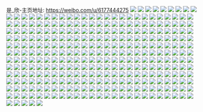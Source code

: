 是_欣-主页地址: https://weibo.com/u/6177444275 
![](https://wx4.sinaimg.cn/mw2000/006K3VrZly1gbjgmkmf60j31sc1sc4gc.jpg) 
![](https://wx4.sinaimg.cn/mw2000/006K3VrZly1gbjgml59rmj31sc1sce3n.jpg) 
![](https://wx4.sinaimg.cn/mw2000/006K3VrZly1gbht3ijd7qj30wp17nthx.jpg) 
![](https://wx4.sinaimg.cn/mw2000/006K3VrZly1gbgld3qj21j32c0340kjl.jpg) 
![](https://wx4.sinaimg.cn/mw2000/006K3VrZly1gbg4jhuq7aj31o01o07rg.jpg) 
![](https://wx4.sinaimg.cn/mw2000/006K3VrZly1gbg4jjvu4wj31o01o0kjo.jpg) 
![](https://wx4.sinaimg.cn/mw2000/006K3VrZly1gbg4jkz108j31o01o01kx.jpg) 
![](https://wx4.sinaimg.cn/mw2000/006K3VrZly1gbg4jsg4qpj31o01o01kx.jpg) 
![](https://wx4.sinaimg.cn/mw2000/006K3VrZly1gbg4jlhv3fj30dw0j4wef.jpg) 
![](https://wx4.sinaimg.cn/mw2000/006K3VrZly1gbg4jm0wjpj31o01o0x38.jpg) 
![](https://wx4.sinaimg.cn/mw2000/006K3VrZly1gbg4jgznohj31o01o0qv8.jpg) 
![](https://wx4.sinaimg.cn/mw2000/006K3VrZly1gbg4joz3mqj31o01o0b2d.jpg) 
![](https://wx4.sinaimg.cn/mw2000/006K3VrZly1gbg4jri8j4j31o01o0x6s.jpg) 
![](https://wx4.sinaimg.cn/mw2000/006K3VrZly1gb4carhmq0j32c0340qv5.jpg) 
![](https://wx4.sinaimg.cn/mw2000/006K3VrZly1gb4cb32v4sj32c03401ky.jpg) 
![](https://wx4.sinaimg.cn/mw2000/006K3VrZly1gb4cbflgjkj32c03401ky.jpg) 
![](https://wx4.sinaimg.cn/mw2000/006K3VrZly1gb4c8hforcj33402c0kjl.jpg) 
![](https://wx4.sinaimg.cn/mw2000/006K3VrZly1gb4c8s4h9lj33402c0qv5.jpg) 
![](https://wx4.sinaimg.cn/mw2000/006K3VrZly1gb4ca6f9f4j33402c0kjl.jpg) 
![](https://wx4.sinaimg.cn/mw2000/006K3VrZly1gb4cahjn5lj334022ou0x.jpg) 
![](https://wx4.sinaimg.cn/mw2000/006K3VrZly1gb4c8z32gdj32c0340e81.jpg) 
![](https://wx4.sinaimg.cn/mw2000/006K3VrZly1gb4cbn72o0j334022ohdt.jpg) 
![](https://wx4.sinaimg.cn/mw2000/006K3VrZly1gav5h61blxj33402c0hdv.jpg) 
![](https://wx4.sinaimg.cn/mw2000/006K3VrZly1gav5hrohzyj33402c0e83.jpg) 
![](https://wx4.sinaimg.cn/mw2000/006K3VrZly1gav5ifub0qj33402c0u0z.jpg) 
![](https://wx4.sinaimg.cn/mw2000/006K3VrZly1gav5j2okqpj33402c01l0.jpg) 
![](https://wx4.sinaimg.cn/mw2000/006K3VrZly1gav5m1tvxjj32zs28vnpq.jpg) 
![](https://wx4.sinaimg.cn/mw2000/006K3VrZly1gav5gm8d1sj33402c0u0z.jpg) 
![](https://wx4.sinaimg.cn/mw2000/006K3VrZly1gav5mf089aj33402c0e82.jpg) 
![](https://wx4.sinaimg.cn/mw2000/006K3VrZly1gav5n8ifntj33402c0b2c.jpg) 
![](https://wx4.sinaimg.cn/mw2000/006K3VrZly1gav5nb1wsqj33402c01kz.jpg) 
![](https://wx4.sinaimg.cn/mw2000/006K3VrZly1garpfzjn7aj32yo4g0kjo.jpg) 
![](https://wx4.sinaimg.cn/mw2000/006K3VrZly1garpg3btwkj32yo4g0qv7.jpg) 
![](https://wx4.sinaimg.cn/mw2000/006K3VrZly1garpgjw6f5j32yo4g0b2c.jpg) 
![](https://wx4.sinaimg.cn/mw2000/006K3VrZly1garpgqa6h7j32yo4g04qr.jpg) 
![](https://wx4.sinaimg.cn/mw2000/006K3VrZly1garpgf6z8hj32yo4g0kjn.jpg) 
![](https://wx4.sinaimg.cn/mw2000/006K3VrZly1garpfurz8rj34g02yo1kz.jpg) 
![](https://wx4.sinaimg.cn/mw2000/006K3VrZly1garpgndkdej34g02yox6r.jpg) 
![](https://wx4.sinaimg.cn/mw2000/006K3VrZly1garpgtajsgj32yo4g0b2b.jpg) 
![](https://wx4.sinaimg.cn/mw2000/006K3VrZly1garpga9s1pj32yo4g0e85.jpg) 
![](https://wx4.sinaimg.cn/mw2000/006K3VrZly1galnd2k10ej30rs15o4i6.jpg) 
![](https://wx4.sinaimg.cn/mw2000/006K3VrZly1galnd4wenwj33402c04lw.jpg) 
![](https://wx4.sinaimg.cn/mw2000/006K3VrZly1galncynijhj30rs223nny.jpg) 
![](https://wx4.sinaimg.cn/mw2000/006K3VrZly1galnczmu2oj30rs1lwh6w.jpg) 
![](https://wx4.sinaimg.cn/mw2000/006K3VrZly1galncwknlbj32c03401ky.jpg) 
![](https://wx4.sinaimg.cn/mw2000/006K3VrZly1galnd1izypj30rs15o4qp.jpg) 
![](https://wx4.sinaimg.cn/mw2000/006K3VrZly1galncxb6k5j30rs15o7i8.jpg) 
![](https://wx4.sinaimg.cn/mw2000/006K3VrZly1galnd7sv9sj32c03404qq.jpg) 
![](https://wx4.sinaimg.cn/mw2000/006K3VrZly1galnd3qp4mj30rs1lw1kx.jpg) 
![](https://wx4.sinaimg.cn/mw2000/006K3VrZly1gagca5ahkfj30rs88n7wk.jpg) 
![](https://wx4.sinaimg.cn/mw2000/006K3VrZly1gagca9l9ngj30rs6av1kz.jpg) 
![](https://wx4.sinaimg.cn/mw2000/006K3VrZly1gagcahh4jmj30rs7adnpf.jpg) 
![](https://wx4.sinaimg.cn/mw2000/006K3VrZly1gagcalt9uqj30rs6d77wj.jpg) 
![](https://wx4.sinaimg.cn/mw2000/006K3VrZly1gagcll74y9j30rs72nhdv.jpg) 
![](https://wx4.sinaimg.cn/mw2000/006K3VrZly1gagclj8cbfj30rs6te1l0.jpg) 
![](https://wx4.sinaimg.cn/mw2000/006K3VrZly1gagcloibrtj30rs79kkjn.jpg) 
![](https://wx4.sinaimg.cn/mw2000/006K3VrZly1gagc9yyzujj30rs6mwb2b.jpg) 
![](https://wx4.sinaimg.cn/mw2000/006K3VrZly1gagclqszpgj30rs6d7b2b.jpg) 
![](https://wx4.sinaimg.cn/mw2000/006K3VrZly1gae0m3lf4zj30yo0yowoi.jpg) 
![](https://wx4.sinaimg.cn/mw2000/006K3VrZly1gae0m6ytvhj32c0340npd.jpg) 
![](https://wx4.sinaimg.cn/mw2000/006K3VrZly1gae0m2gjz7j32c02c0npd.jpg) 
![](https://wx4.sinaimg.cn/mw2000/006K3VrZly1ga17ee0vhsj32c0340b29.jpg) 
![](https://wx4.sinaimg.cn/mw2000/006K3VrZly1ga17eg771pj32c0340kjl.jpg) 
![](https://wx4.sinaimg.cn/mw2000/006K3VrZly1ga17ei2pu5j32c0340e81.jpg) 
![](https://wx4.sinaimg.cn/mw2000/006K3VrZly1ga17f6h2vsj32c0340kjm.jpg) 
![](https://wx4.sinaimg.cn/mw2000/006K3VrZly1ga17f995hjj33402c0b2a.jpg) 
![](https://wx4.sinaimg.cn/mw2000/006K3VrZly1ga17ekg56xj329p30yx6p.jpg) 
![](https://wx4.sinaimg.cn/mw2000/006K3VrZly1ga17ec9zk0j30k00b9wh3.jpg) 
![](https://wx4.sinaimg.cn/mw2000/006K3VrZly1ga17f9ysb7j30j20pf79i.jpg) 
![](https://wx4.sinaimg.cn/mw2000/006K3VrZly1ga17fap2vkj30yi0yi7fr.jpg) 
![](https://wx4.sinaimg.cn/mw2000/006K3VrZly1g9cwhjd7kmj32202207wh.jpg) 
![](https://wx4.sinaimg.cn/mw2000/006K3VrZly1g9cwh5brt9j31po31nu0z.jpg) 
![](https://wx4.sinaimg.cn/mw2000/006K3VrZly1g9cwhc8v10j33402c07wj.jpg) 
![](https://wx4.sinaimg.cn/mw2000/006K3VrZly1g9cwhhgzdmj31r0340qv7.jpg) 
![](https://wx4.sinaimg.cn/mw2000/006K3VrZly1g9cwgtppcrj324q1ljnpe.jpg) 
![](https://wx4.sinaimg.cn/mw2000/006K3VrZly1g9cwh8cfyaj33402c0b2a.jpg) 
![](https://wx4.sinaimg.cn/mw2000/006K3VrZly1g9cwh080v1j32xo279x6q.jpg) 
![](https://wx4.sinaimg.cn/mw2000/006K3VrZly1g9cwgx7de0j31rg2cmhdv.jpg) 
![](https://wx4.sinaimg.cn/mw2000/006K3VrZly1g9cwgpd0otj32c02c0qv5.jpg) 
![](https://wx4.sinaimg.cn/mw2000/006K3VrZly1g99fterhqsj30yo0yotkf.jpg) 
![](https://wx4.sinaimg.cn/mw2000/006K3VrZly1g99ftexe5uj30zk0k0qas.jpg) 
![](https://wx4.sinaimg.cn/mw2000/006K3VrZly1g99ftfaa1mj30yo0yowq9.jpg) 
![](https://wx4.sinaimg.cn/mw2000/006K3VrZly1g99ftg356jj30yo0yodrl.jpg) 
![](https://wx4.sinaimg.cn/mw2000/006K3VrZly1g99ftfr9g5j30yc0jbdks.jpg) 
![](https://wx4.sinaimg.cn/mw2000/006K3VrZly1g99ftfwngaj30yo0yoqe3.jpg) 
![](https://wx4.sinaimg.cn/mw2000/006K3VrZly1g99ftga19fj30rt0rtgtj.jpg) 
![](https://wx4.sinaimg.cn/mw2000/006K3VrZly1g99ftfi7tzj30yo0yoqd6.jpg) 
![](https://wx4.sinaimg.cn/mw2000/006K3VrZly1g99ftgfcppj30rz0s0the.jpg) 
![](https://wx4.sinaimg.cn/mw2000/006K3VrZly1g94vleq6gij30rs1qj7t5.jpg) 
![](https://wx4.sinaimg.cn/mw2000/006K3VrZly1g8qhw3xe7vj30yi0onwq0.jpg) 
![](https://wx4.sinaimg.cn/mw2000/006K3VrZly1g8qhw4ub7mj30yi0ondnv.jpg) 
![](https://wx4.sinaimg.cn/mw2000/006K3VrZly1g8lw176ynsj30u00u0k41.jpg) 
![](https://wx4.sinaimg.cn/mw2000/006K3VrZly1g8lw1aw5iqj30u00u0wos.jpg) 
![](https://wx4.sinaimg.cn/mw2000/006K3VrZly1g8lw182gxqj30u00u04cc.jpg) 
![](https://wx4.sinaimg.cn/mw2000/006K3VrZly1g8lw18sxjjj30u00u0n9b.jpg) 
![](https://wx4.sinaimg.cn/mw2000/006K3VrZly1g8lw1c9x92j30u00u045c.jpg) 
![](https://wx4.sinaimg.cn/mw2000/006K3VrZly1g8lw16j9mxj30u00u04cd.jpg) 
![](https://wx4.sinaimg.cn/mw2000/006K3VrZly1g8lw19gv53j30u00u0wqy.jpg) 
![](https://wx4.sinaimg.cn/mw2000/006K3VrZly1g8lw1d1spmj30u00u0wmo.jpg) 
![](https://wx4.sinaimg.cn/mw2000/006K3VrZly1g8lw1a676lj30u00u0gxw.jpg) 
![](https://wx4.sinaimg.cn/mw2000/006K3VrZly1g8k5s09tavj30u0190dio.jpg) 
![](https://wx4.sinaimg.cn/mw2000/006K3VrZly1g8k5s0uyxoj30u0190adf.jpg) 
![](https://wx4.sinaimg.cn/mw2000/006K3VrZly1g8k5rujicoj30u019041m.jpg) 
![](https://wx4.sinaimg.cn/mw2000/006K3VrZly1g8k5s42hmtj30u0190gos.jpg) 
![](https://wx4.sinaimg.cn/mw2000/006K3VrZly1g8k5ry4ag5j30u01bkqak.jpg) 
![](https://wx4.sinaimg.cn/mw2000/006K3VrZly1g8k5s1jth6j30u0190whn.jpg) 
![](https://wx4.sinaimg.cn/mw2000/006K3VrZly1g8k5rtqlogj30u016078p.jpg) 
![](https://wx4.sinaimg.cn/mw2000/006K3VrZly1g8k5rt8ap6j31bc0u077d.jpg) 
![](https://wx4.sinaimg.cn/mw2000/006K3VrZly1g8k5rxgsnsj30u019q7bb.jpg) 
![](https://wx4.sinaimg.cn/mw2000/006K3VrZly1g88fj5j35wj30yi0yitvx.jpg) 
![](https://wx4.sinaimg.cn/mw2000/006K3VrZly1g88fj6dx6gj32c02c0b29.jpg) 
![](https://wx4.sinaimg.cn/mw2000/006K3VrZly1g88fj6zlzej30yi0yi4lo.jpg) 
![](https://wx4.sinaimg.cn/mw2000/006K3VrZly1g88fj7lo5kj30yo0yon9v.jpg) 
![](https://wx4.sinaimg.cn/mw2000/006K3VrZly1g88fj9btm0j30yo0yo4d3.jpg) 
![](https://wx4.sinaimg.cn/mw2000/006K3VrZly1g88fj9y47dj30yo0yodss.jpg) 
![](https://wx4.sinaimg.cn/mw2000/006K3VrZly1g88fjagp1sj30yi0yiane.jpg) 
![](https://wx4.sinaimg.cn/mw2000/006K3VrZly1g88fj49q9hj31a80yoe6n.jpg) 
![](https://wx4.sinaimg.cn/mw2000/006K3VrZly1g88fjb280jj30yi0yi17m.jpg) 
![](https://wx4.sinaimg.cn/mw2000/006K3VrZly1g87uarcg5ej31cs1csk4r.jpg) 
![](https://wx4.sinaimg.cn/mw2000/006K3VrZly1g87uaqthg7j31o01o01h2.jpg) 
![](https://wx4.sinaimg.cn/mw2000/006K3VrZly1g87uarmpg4j31fy1fyncm.jpg) 
![](https://wx4.sinaimg.cn/mw2000/006K3VrZly1g87uaswadsj32922921ky.jpg) 
![](https://wx4.sinaimg.cn/mw2000/006K3VrZly1g87uauafs7j32a82a8hdt.jpg) 
![](https://wx4.sinaimg.cn/mw2000/006K3VrZly1g87uauwvw2j32c02bz4qp.jpg) 
![](https://wx4.sinaimg.cn/mw2000/006K3VrZly1g87uavwfkcj30yi0yith7.jpg) 
![](https://wx4.sinaimg.cn/mw2000/006K3VrZly1g87uavk90fj31o01o04qp.jpg) 
![](https://wx4.sinaimg.cn/mw2000/006K3VrZly1g87uax9iv6j30xs0xsth0.jpg) 
![](https://wx4.sinaimg.cn/mw2000/006K3VrZly1g87d8v4mnej33402c0b2a.jpg) 
![](https://wx4.sinaimg.cn/mw2000/006K3VrZly1g87d8wz31lj33402c0e82.jpg) 
![](https://wx4.sinaimg.cn/mw2000/006K3VrZly1g87d8ynv8uj33402c0hdu.jpg) 
![](https://wx4.sinaimg.cn/mw2000/006K3VrZly1g87d8t10goj33402c0b2a.jpg) 
![](https://wx4.sinaimg.cn/mw2000/006K3VrZly1g85zhnij6uj30u00u0gu7.jpg) 
![](https://wx4.sinaimg.cn/mw2000/006K3VrZly1g83wl6z995j30rs5q11ky.jpg) 
![](https://wx4.sinaimg.cn/mw2000/006K3VrZly1g83wlg8xzqj30rs557x6p.jpg) 
![](https://wx4.sinaimg.cn/mw2000/006K3VrZly1g84epvbuzcj30rs59uqv5.jpg) 
![](https://wx4.sinaimg.cn/mw2000/006K3VrZly1g84epxoripj30rs4mou0x.jpg) 
![](https://wx4.sinaimg.cn/mw2000/006K3VrZly1g84epze31nj30rs5gsnpd.jpg) 
![](https://wx4.sinaimg.cn/mw2000/006K3VrZly1g84eq1lxc0j30rs4moqv5.jpg) 
![](https://wx4.sinaimg.cn/mw2000/006K3VrZly1g84eq4xazvj30rs88bu0y.jpg) 
![](https://wx4.sinaimg.cn/mw2000/006K3VrZly1g83wkxyzq0j30rs5eg1kz.jpg) 
![](https://wx4.sinaimg.cn/mw2000/006K3VrZly1g84eq8adebj30rs3h01ky.jpg) 
![](https://wx4.sinaimg.cn/mw2000/006K3VrZly1g7qsxih1wpj30u00u0aj5.jpg) 
![](https://wx4.sinaimg.cn/mw2000/006K3VrZly1g7qsxjh3hgj30u00u0qbz.jpg) 
![](https://wx4.sinaimg.cn/mw2000/006K3VrZly1g7qsxi23slj30u00u0tip.jpg) 
![](https://wx4.sinaimg.cn/mw2000/006K3VrZly1g7qsxjyoewj30u00u0qcr.jpg) 
![](https://wx4.sinaimg.cn/mw2000/006K3VrZly1g76dt89seoj30rs334npd.jpg) 
![](https://wx4.sinaimg.cn/mw2000/006K3VrZly1g76dtc4nuhj30rs6y07wk.jpg) 
![](https://wx4.sinaimg.cn/mw2000/006K3VrZly1g76dtdrvkkj30rs2bcb29.jpg) 
![](https://wx4.sinaimg.cn/mw2000/006K3VrZly1g76dthlolmj30rs7psnpg.jpg) 
![](https://wx4.sinaimg.cn/mw2000/006K3VrZly1g76du267hqj30rs77ae84.jpg) 
![](https://wx4.sinaimg.cn/mw2000/006K3VrZly1g76dtixn6mj30rs1jktvd.jpg) 
![](https://wx4.sinaimg.cn/mw2000/006K3VrZly1g72ly6cds3j30u00u0dq7.jpg) 
![](https://wx4.sinaimg.cn/mw2000/006K3VrZly1g72lycbutoj30u00u0qau.jpg) 
![](https://wx4.sinaimg.cn/mw2000/006K3VrZly1g72lybhkgrj30u00u0qd5.jpg) 
![](https://wx4.sinaimg.cn/mw2000/006K3VrZly1g6zb03r9elj30u00u011t.jpg) 
![](https://wx4.sinaimg.cn/mw2000/006K3VrZly1g6zb04a5koj30u00u0448.jpg) 
![](https://wx4.sinaimg.cn/mw2000/006K3VrZly1g6zb05lokdj30u00u0qbi.jpg) 
![](https://wx4.sinaimg.cn/mw2000/006K3VrZly1g66aqhzvz0j30rs2ut4qp.jpg) 
![](https://wx4.sinaimg.cn/mw2000/006K3VrZly1g66aqjofvcj30rs2mp7wh.jpg) 
![](https://wx4.sinaimg.cn/mw2000/006K3VrZly1g66aqlbgoxj30rs334e81.jpg) 
![](https://wx4.sinaimg.cn/mw2000/006K3VrZly1g66aqfwyxgj30rs2p81kx.jpg) 
![](https://wx4.sinaimg.cn/mw2000/006K3VrZly1g66aqodtc1j30rs2tve81.jpg) 
![](https://wx4.sinaimg.cn/mw2000/006K3VrZly1g66aqmsimwj30rs334b29.jpg) 
![](https://wx4.sinaimg.cn/mw2000/006K3VrZly1g66aqqwi6aj30rs3j1qv5.jpg) 
![](https://wx4.sinaimg.cn/mw2000/006K3VrZly1g66aqt94dej30rs24k4p6.jpg) 
![](https://wx4.sinaimg.cn/mw2000/006K3VrZly1g66aqrxm20j30rs1ls4kw.jpg) 
![](https://wx4.sinaimg.cn/mw2000/006K3VrZly1g62hzklkf6j30rs1qidrp.jpg) 
![](https://wx4.sinaimg.cn/mw2000/006K3VrZly1g62hzo74uvj30rs34ve81.jpg) 
![](https://wx4.sinaimg.cn/mw2000/006K3VrZly1g62hzjs2xzj30rs1jkh5q.jpg) 
![](https://wx4.sinaimg.cn/mw2000/006K3VrZly1g62hzkygbcj30rs15oai7.jpg) 
![](https://wx4.sinaimg.cn/mw2000/006K3VrZly1g62hzqbjtuj30rs59u1kz.jpg) 
![](https://wx4.sinaimg.cn/mw2000/006K3VrZly1g62hzj6zl4j30rs1jkkc0.jpg) 
![](https://wx4.sinaimg.cn/mw2000/006K3VrZly1g62hzlwm8nj30rs37re81.jpg) 
![](https://wx4.sinaimg.cn/mw2000/006K3VrZly1g62hzi9olgj30rs57ie82.jpg) 
![](https://wx4.sinaimg.cn/mw2000/006K3VrZly1g62hzn4ypyj30rs334e81.jpg) 
![](https://wx4.sinaimg.cn/mw2000/006K3VrZly1g5sgrge5t5j32c02c0hdu.jpg) 
![](https://wx4.sinaimg.cn/mw2000/006K3VrZly1g5qboxf6ghj30rs2p8u0x.jpg) 
![](https://wx4.sinaimg.cn/mw2000/006K3VrZly1g5qbn0m6ioj30rs2p8hdt.jpg) 
![](https://wx4.sinaimg.cn/mw2000/006K3VrZly1g5qbnxw3zaj30rs2p8u0x.jpg) 
![](https://wx4.sinaimg.cn/mw2000/006K3VrZly1g5qbo1vgbhj30rs2rkhdt.jpg) 
![](https://wx4.sinaimg.cn/mw2000/006K3VrZly1g5qbp4zje3j30rs3a37wi.jpg) 
![](https://wx4.sinaimg.cn/mw2000/006K3VrZly1g5qbo687dmj30rs1qi4qp.jpg) 
![](https://wx4.sinaimg.cn/mw2000/006K3VrZly1g5qbocphluj30rs1lw4qp.jpg) 
![](https://wx4.sinaimg.cn/mw2000/006K3VrZly1g5qbmuftt0j30rs2rku0x.jpg) 
![](https://wx4.sinaimg.cn/mw2000/006K3VrZly1g5qbopsojvj30rs1o77wh.jpg) 
![](https://wx4.sinaimg.cn/mw2000/006K3VrZly1g5onbez5lbj30rs1jl4h4.jpg) 
![](https://wx4.sinaimg.cn/mw2000/006K3VrZly1g5mskpbbtpj31400u07b1.jpg) 
![](https://wx4.sinaimg.cn/mw2000/006K3VrZly1g5mskq2tgoj31400u0481.jpg) 
![](https://wx4.sinaimg.cn/mw2000/006K3VrZly1g5mskp0e7xj31400u0agp.jpg) 
![](https://wx4.sinaimg.cn/mw2000/006K3VrZly1g5mskqixnmj31400u00zc.jpg) 
![](https://wx4.sinaimg.cn/mw2000/006K3VrZly1g5lnmtap8cj30u00u0n3u.jpg) 
![](https://wx4.sinaimg.cn/mw2000/006K3VrZly1g5h3k7drndj33gg56o4r6.jpg) 
![](https://wx4.sinaimg.cn/mw2000/006K3VrZly1g5h3kxkvmgj33co50zb2i.jpg) 
![](https://wx4.sinaimg.cn/mw2000/006K3VrZly1g5h3kjysouj335x4jqnpl.jpg) 
![](https://wx4.sinaimg.cn/mw2000/006K3VrZly1g5h3kfp6odj33gg56o4r0.jpg) 
![](https://wx4.sinaimg.cn/mw2000/006K3VrZly1g5h3k1rsqnj33ql2hqqv8.jpg) 
![](https://wx4.sinaimg.cn/mw2000/006K3VrZly1g5h3ksxf4xj34qm35q7wm.jpg) 
![](https://wx4.sinaimg.cn/mw2000/006K3VrZly1g5h3koi5joj34zg3giu17.jpg) 
![](https://wx4.sinaimg.cn/mw2000/006K3VrZly1g5h3kz2xi5j32ds1scb1c.jpg) 
![](https://wx4.sinaimg.cn/mw2000/006K3VrZly1g5h3jywqdtj33cy51fkjy.jpg) 
![](https://wx4.sinaimg.cn/mw2000/006K3VrZly1g5b6ywy3znj30rs3a2x6p.jpg) 
![](https://wx4.sinaimg.cn/mw2000/006K3VrZly1g5b6yxrohxj30rs2w7b29.jpg) 
![](https://wx4.sinaimg.cn/mw2000/006K3VrZly1g5b6yw2drrj30rs41uhdu.jpg) 
![](https://wx4.sinaimg.cn/mw2000/006K3VrZly1g5b6yz4rl1j30rs334e81.jpg) 
![](https://wx4.sinaimg.cn/mw2000/006K3VrZly1g5b6yzps0kj30rs2rk7wh.jpg) 
![](https://wx4.sinaimg.cn/mw2000/006K3VrZly1g5b6z0rqm7j30rs3h1u0y.jpg) 
![](https://wx4.sinaimg.cn/mw2000/006K3VrZly1g5b6yyiygwj30rs15ohdq.jpg) 
![](https://wx4.sinaimg.cn/mw2000/006K3VrZly1g5b6z1dlqij30rs1qex5x.jpg) 
![](https://wx4.sinaimg.cn/mw2000/006K3VrZly1g5b6z1ysebj30rs334hdt.jpg) 
![](https://wx4.sinaimg.cn/mw2000/006K3VrZly1g50w66fywhj31400u07ee.jpg) 
![](https://wx4.sinaimg.cn/mw2000/006K3VrZly1g50w6dh1afj30u0140thu.jpg) 
![](https://wx4.sinaimg.cn/mw2000/006K3VrZly1g50w65eb1yj31400u0ael.jpg) 
![](https://wx4.sinaimg.cn/mw2000/006K3VrZly1g50w652i47j31930u0453.jpg) 
![](https://wx4.sinaimg.cn/mw2000/006K3VrZly1g50w6czedvj31400u0qcn.jpg) 
![](https://wx4.sinaimg.cn/mw2000/006K3VrZly1g50w680fsnj31930u0k0j.jpg) 
![](https://wx4.sinaimg.cn/mw2000/006K3VrZly1g4z7074apnj30rs2bce5r.jpg) 
![](https://wx4.sinaimg.cn/mw2000/006K3VrZly1g4z70ayasaj31sc2ds1kx.jpg) 
![](https://wx4.sinaimg.cn/mw2000/006K3VrZly1g4z707wl32j30rs2bcnp1.jpg) 
![](https://wx4.sinaimg.cn/mw2000/006K3VrZly1g4z708r783j30rs2ia1kx.jpg) 
![](https://wx4.sinaimg.cn/mw2000/006K3VrZly1g4z70c915sj33402c04qq.jpg) 
![](https://wx4.sinaimg.cn/mw2000/006K3VrZly1g4z706natoj30rs1qie2e.jpg) 
![](https://wx4.sinaimg.cn/mw2000/006K3VrZly1g4z70a4c8bj30rs2mxe81.jpg) 
![](https://wx4.sinaimg.cn/mw2000/006K3VrZly1g4z70be2huj31sc2dsng0.jpg) 
![](https://wx4.sinaimg.cn/mw2000/006K3VrZly1g4z7096o8rj30rs26qtv6.jpg) 
![](https://wx4.sinaimg.cn/mw2000/006K3VrZly1g4rofewdr5j30rs1qihag.jpg) 
![](https://wx4.sinaimg.cn/mw2000/006K3VrZly1g4rofnmsjtj30rs26q4qp.jpg) 
![](https://wx4.sinaimg.cn/mw2000/006K3VrZly1g4rofct61aj30rs1jkawd.jpg) 
![](https://wx4.sinaimg.cn/mw2000/006K3VrZly1g4rofk5txtj30rs334npd.jpg) 
![](https://wx4.sinaimg.cn/mw2000/006K3VrZly1g4rofm11p8j30rs2mx1kx.jpg) 
![](https://wx4.sinaimg.cn/mw2000/006K3VrZly1g4rofp5yh8j30rs2bce81.jpg) 
![](https://wx4.sinaimg.cn/mw2000/006K3VrZly1g3jqgdxhujj322o33z7wn.jpg) 
![](https://wx4.sinaimg.cn/mw2000/006K3VrZly1g3jqghiu4uj329i30mx6v.jpg) 
![](https://wx4.sinaimg.cn/mw2000/006K3VrZly1g3jqgavwxmj30p00xc7e8.jpg) 
![](https://wx4.sinaimg.cn/mw2000/006K3VrZly1g3jqgk7dt7j322o33zkjp.jpg) 
![](https://wx4.sinaimg.cn/mw2000/006K3VrZly1g35trd6ff3j30rs2bdx6j.jpg) 
![](https://wx4.sinaimg.cn/mw2000/006K3VrZly1g35tre49xsj30rs2bcay1.jpg) 
![](https://wx4.sinaimg.cn/mw2000/006K3VrZly1g35trezbrmj30rs2bch3l.jpg) 
![](https://wx4.sinaimg.cn/mw2000/006K3VrZly1g35trc87vxj30rs27vnpd.jpg) 
![](https://wx4.sinaimg.cn/mw2000/006K3VrZly1g35trg7059j30rs1qi1kx.jpg) 
![](https://wx4.sinaimg.cn/mw2000/006K3VrZly1g35tri2ghfj30rs2s2u0x.jpg) 
![](https://wx4.sinaimg.cn/mw2000/006K3VrZly1g2nsnkqnp9j31o02801kz.jpg) 
![](https://wx4.sinaimg.cn/mw2000/006K3VrZly1g2nsnmmtqcj32c02c01kz.jpg) 
![](https://wx4.sinaimg.cn/mw2000/006K3VrZly1g2nsnno6opj32801o0hdu.jpg) 
![](https://wx4.sinaimg.cn/mw2000/006K3VrZly1g2nsnomwvdj32801o0b29.jpg) 
![](https://wx4.sinaimg.cn/mw2000/006K3VrZly1g2nsnq6xc0j31o0280b2a.jpg) 
![](https://wx4.sinaimg.cn/mw2000/006K3VrZly1g2nsnqma3hj30yi0pwn58.jpg) 
![](https://wx4.sinaimg.cn/mw2000/006K3VrZly1g2nsnre4kij325f1m21ky.jpg) 
![](https://wx4.sinaimg.cn/mw2000/006K3VrZly1g2nsni0kspj32c02c0x6s.jpg) 
![](https://wx4.sinaimg.cn/mw2000/006K3VrZly1g2nsns8gzzj30rs3ceu0x.jpg) 
![](https://wx4.sinaimg.cn/mw2000/006K3VrZly1g29m2ofj58j30u00u0136.jpg) 
![](https://wx4.sinaimg.cn/mw2000/006K3VrZly1g1tubn9jtzj30u00u0dka.jpg) 
![](https://wx4.sinaimg.cn/mw2000/006K3VrZly1g1tc1vvuzoj31400u07fx.jpg) 
![](https://wx4.sinaimg.cn/mw2000/006K3VrZly1g1tc1wpvbkj30u00ycaqc.jpg) 
![](https://wx4.sinaimg.cn/mw2000/006K3VrZly1g1tc1xhpd5j31400u07g0.jpg) 
![](https://wx4.sinaimg.cn/mw2000/006K3VrZly1g1tc1yboq4j30u0140k69.jpg) 
![](https://wx4.sinaimg.cn/mw2000/006K3VrZly1g1tc1z4vo8j31400u0tmn.jpg) 
![](https://wx4.sinaimg.cn/mw2000/006K3VrZly1g1tc206kyoj31400u0gza.jpg) 
![](https://wx4.sinaimg.cn/mw2000/006K3VrZly1g1tc20ywtfj31400u07jb.jpg) 
![](https://wx4.sinaimg.cn/mw2000/006K3VrZly1g1tc1uihx7j30u0140dvo.jpg) 
![](https://wx4.sinaimg.cn/mw2000/006K3VrZly1g1tc21kismj31400u0anv.jpg) 
![](https://wx4.sinaimg.cn/mw2000/006K3VrZly1g1s5zr2yfbj31400u0ndg.jpg) 
![](https://wx4.sinaimg.cn/mw2000/006K3VrZly1g1s5zs9tu2j31400u0qjo.jpg) 
![](https://wx4.sinaimg.cn/mw2000/006K3VrZly1g1s5zt7j8rj31400u0gxt.jpg) 
![](https://wx4.sinaimg.cn/mw2000/006K3VrZly1g1s5ztq3mij31400u0dq5.jpg) 
![](https://wx4.sinaimg.cn/mw2000/006K3VrZly1g1s5zubtk7j30u0140qci.jpg) 
![](https://wx4.sinaimg.cn/mw2000/006K3VrZly1g1s5zuw4l4j31400u0wok.jpg) 
![](https://wx4.sinaimg.cn/mw2000/006K3VrZly1g1s5zvmmlhj30u00u07bv.jpg) 
![](https://wx4.sinaimg.cn/mw2000/006K3VrZly1g1s5zwbmbtj30u00u0jyu.jpg) 
![](https://wx4.sinaimg.cn/mw2000/006K3VrZly1g1s5zwzpwcj31400u07hl.jpg) 
![](https://wx4.sinaimg.cn/mw2000/006K3VrZly1g1o04wymvqj30u00u043r.jpg) 
![](https://wx4.sinaimg.cn/mw2000/006K3VrZly1g1o04xe19zj30u00u0gqn.jpg) 
![](https://wx4.sinaimg.cn/mw2000/006K3VrZly1g1o04xz7ggj30u00u0dor.jpg) 
![](https://wx4.sinaimg.cn/mw2000/006K3VrZly1g1o04ywkloj30u00u04b1.jpg) 
![](https://wx4.sinaimg.cn/mw2000/006K3VrZly1g1gbrx43ijj30u01417cy.jpg) 
![](https://wx4.sinaimg.cn/mw2000/006K3VrZly1g1gbrwk4vij30u0140tjz.jpg) 
![](https://wx4.sinaimg.cn/mw2000/006K3VrZly1g0uk7ng0i4j30u019048s.jpg) 
![](https://wx4.sinaimg.cn/mw2000/006K3VrZly1g0uk7plnqbj30u0190gwk.jpg) 
![](https://wx4.sinaimg.cn/mw2000/006K3VrZly1g0uk7lmf0jj30u0190dov.jpg) 
![](https://wx4.sinaimg.cn/mw2000/006K3VrZly1g0uk7r9zv5j30u0190k2l.jpg) 
![](https://wx4.sinaimg.cn/mw2000/006K3VrZly1g0uk7rutdtj30u0190thk.jpg) 
![](https://wx4.sinaimg.cn/mw2000/006K3VrZly1g0uk7tny9ij30u0190dsm.jpg) 
![](https://wx4.sinaimg.cn/mw2000/006K3VrZly1g0uk7u3qfyj31900u07av.jpg) 
![](https://wx4.sinaimg.cn/mw2000/006K3VrZly1g0uk7vythlj30u0190alm.jpg) 
![](https://wx4.sinaimg.cn/mw2000/006K3VrZly1g0uk7y13jrj30u019012b.jpg) 
![](https://wx4.sinaimg.cn/mw2000/006K3VrZly1g0ez3a1bejj31400u0n9j.jpg) 
![](https://wx4.sinaimg.cn/mw2000/006K3VrZly1g0ez3agiuej30ty0u0jt7.jpg) 
![](https://wx4.sinaimg.cn/mw2000/006K3VrZly1g0b0j4ec9jj30rs3v0qva.jpg) 
![](https://wx4.sinaimg.cn/mw2000/006K3VrZly1g0b0imkp30j30rs3h1hdy.jpg) 
![](https://wx4.sinaimg.cn/mw2000/006K3VrZly1g0akne0yfrj31z41hc1kz.jpg) 
![](https://wx4.sinaimg.cn/mw2000/006K3VrZly1g0ako571mfj31z41hcnpj.jpg) 
![](https://wx4.sinaimg.cn/mw2000/006K3VrZly1g0akoixqbpj32io1w07wr.jpg) 
![](https://wx4.sinaimg.cn/mw2000/006K3VrZly1g0akowr8tgj32io1w0u17.jpg) 
![](https://wx4.sinaimg.cn/mw2000/006K3VrZly1g0akpc4fg0j32c02c01l9.jpg) 
![](https://wx4.sinaimg.cn/mw2000/006K3VrZly1g0akppefkxj31w02ioe8a.jpg) 
![](https://wx4.sinaimg.cn/mw2000/006K3VrZly1fzva2q1u7dj30u01904qq.jpg) 
![](https://wx4.sinaimg.cn/mw2000/006K3VrZly1fy2lhbzcyyj30qo0qodof.jpg) 
![](https://wx4.sinaimg.cn/mw2000/006K3VrZly1fy0mv9fzljj30qo0qodid.jpg) 
![](https://wx4.sinaimg.cn/mw2000/006K3VrZly1fy0mvchc3lj30qo0qo435.jpg) 
![](https://wx4.sinaimg.cn/mw2000/006K3VrZly1fy0mva5sj8j30qo0zkwi3.jpg) 
![](https://wx4.sinaimg.cn/mw2000/006K3VrZly1fy0mvbau9yj30qo0zktcr.jpg) 
![](https://wx4.sinaimg.cn/mw2000/006K3VrZly1fy0mv9rrm8j30qo0zkn0x.jpg) 
![](https://wx4.sinaimg.cn/mw2000/006K3VrZly1fy0mvbvpllj30qo0zkgpe.jpg) 
![](https://wx4.sinaimg.cn/mw2000/006K3VrZly1fy0mv90ppxj30qo0zkwjb.jpg) 
![](https://wx4.sinaimg.cn/mw2000/006K3VrZly1fy0mvcx02pj30qo0zkdm4.jpg) 
![](https://wx4.sinaimg.cn/mw2000/006K3VrZly1fy0mvaulm3j30qo0zk439.jpg) 
![](https://wx4.sinaimg.cn/mw2000/006K3VrZly1fwv63u3mm3j30qo0qoqaa.jpg) 
![](https://wx4.sinaimg.cn/mw2000/006K3VrZly1fwv63vdg9vj30qo0qo101.jpg) 
![](https://wx4.sinaimg.cn/mw2000/006K3VrZly1fwv63wa4pyj30qo0qo7aa.jpg) 
![](https://wx4.sinaimg.cn/mw2000/006K3VrZly1fskat2w5f2j30yi0yiqnj.jpg) 
![](https://wx4.sinaimg.cn/mw2000/006K3VrZly1fskat3e1v4j30yi0yigxr.jpg) 
![](https://wx4.sinaimg.cn/mw2000/006K3VrZly1fskat43y9vj30yi0yi7nu.jpg) 
![](https://wx4.sinaimg.cn/mw2000/006K3VrZly1fskat4w67ej30yi0yidl5.jpg) 
![](https://wx4.sinaimg.cn/mw2000/006K3VrZly1fskat5gqgzj30yi0px79w.jpg) 
![](https://wx4.sinaimg.cn/mw2000/006K3VrZly1fskat283t4j30yi0pxwkl.jpg) 
